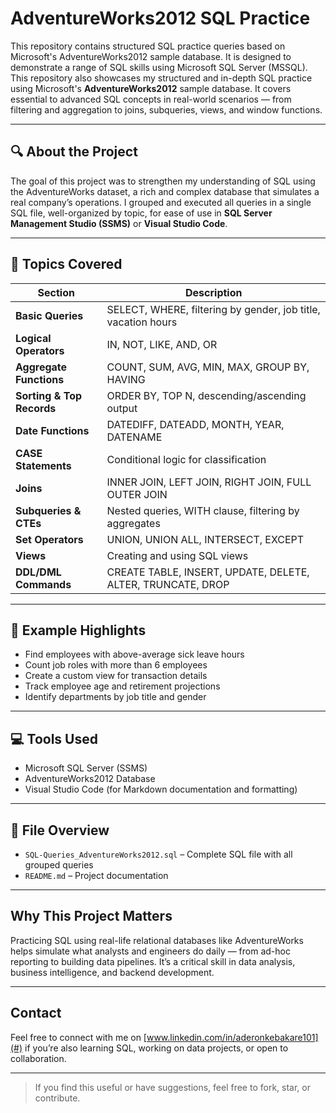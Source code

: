 # AdventureWorks2012 SQL Practice

This repository contains structured SQL practice queries based on Microsoft's AdventureWorks2012 sample database. It is designed to demonstrate a range of SQL skills using Microsoft SQL Server (MSSQL). This repository also showcases my structured and in-depth SQL practice using Microsoft's **AdventureWorks2012** sample database. It covers essential to advanced SQL concepts in real-world scenarios — from filtering and aggregation to joins, subqueries, views, and window functions.

---

## 🔍 About the Project

The goal of this project was to strengthen my understanding of SQL using the AdventureWorks dataset, a rich and complex database that simulates a real company’s operations. I grouped and executed all queries in a single SQL file, well-organized by topic, for ease of use in **SQL Server Management Studio (SSMS)** or **Visual Studio Code**.

---

## 🧾 Topics Covered

| Section | Description |
|--------|-------------|
| **Basic Queries** | SELECT, WHERE, filtering by gender, job title, vacation hours |
| **Logical Operators** | IN, NOT, LIKE, AND, OR |
| **Aggregate Functions** | COUNT, SUM, AVG, MIN, MAX, GROUP BY, HAVING |
| **Sorting & Top Records** | ORDER BY, TOP N, descending/ascending output |
| **Date Functions** | DATEDIFF, DATEADD, MONTH, YEAR, DATENAME |
| **CASE Statements** | Conditional logic for classification |
| **Joins** | INNER JOIN, LEFT JOIN, RIGHT JOIN, FULL OUTER JOIN |
| **Subqueries & CTEs** | Nested queries, WITH clause, filtering by aggregates |
| **Set Operators** | UNION, UNION ALL, INTERSECT, EXCEPT |
| **Views** | Creating and using SQL views |
| **DDL/DML Commands** | CREATE TABLE, INSERT, UPDATE, DELETE, ALTER, TRUNCATE, DROP |

---

## 🧪 Example Highlights

-  Find employees with above-average sick leave hours
-  Count job roles with more than 6 employees
-  Create a custom view for transaction details
-  Track employee age and retirement projections
-  Identify departments by job title and gender

---

## 💻 Tools Used

- Microsoft SQL Server (SSMS)
- AdventureWorks2012 Database
- Visual Studio Code (for Markdown documentation and formatting)

---

## 📂 File Overview

- `SQL-Queries_AdventureWorks2012.sql` – Complete SQL file with all grouped queries
- `README.md` – Project documentation

---

##  Why This Project Matters

Practicing SQL using real-life relational databases like AdventureWorks helps simulate what analysts and engineers do daily — from ad-hoc reporting to building data pipelines. It’s a critical skill in data analysis, business intelligence, and backend development.

---

##  Contact

Feel free to connect with me on [www.linkedin.com/in/aderonkebakare101](#) if you’re also learning SQL, working on data projects, or open to collaboration.

---

> If you find this useful or have suggestions, feel free to fork, star, or contribute.
